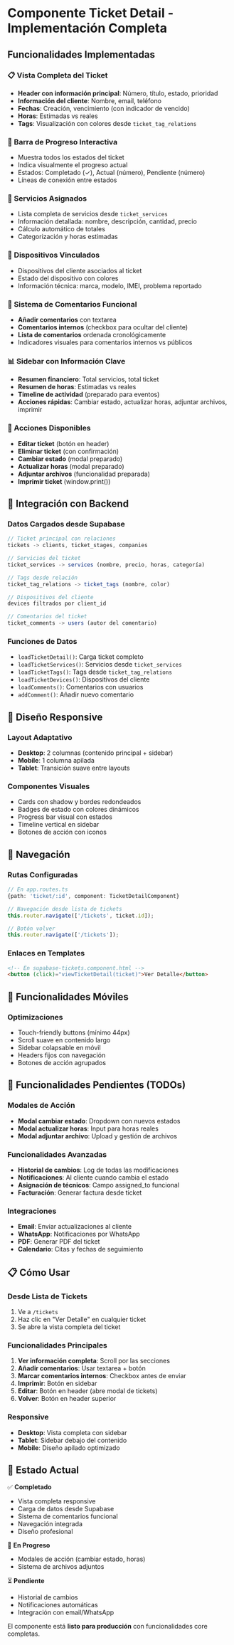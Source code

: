 # Componente Ticket Detail - Implementación Completa

## Funcionalidades Implementadas

### 📋 Vista Completa del Ticket
- **Header con información principal**: Número, título, estado, prioridad
- **Información del cliente**: Nombre, email, teléfono
- **Fechas**: Creación, vencimiento (con indicador de vencido)
- **Horas**: Estimadas vs reales
- **Tags**: Visualización con colores desde `ticket_tag_relations`

### 🔄 Barra de Progreso Interactiva
- Muestra todos los estados del ticket
- Indica visualmente el progreso actual
- Estados: Completado (✓), Actual (número), Pendiente (número)
- Líneas de conexión entre estados

### 💼 Servicios Asignados
- Lista completa de servicios desde `ticket_services`
- Información detallada: nombre, descripción, cantidad, precio
- Cálculo automático de totales
- Categorización y horas estimadas

### 🔧 Dispositivos Vinculados
- Dispositivos del cliente asociados al ticket
- Estado del dispositivo con colores
- Información técnica: marca, modelo, IMEI, problema reportado

### 💬 Sistema de Comentarios Funcional
- **Añadir comentarios** con textarea
- **Comentarios internos** (checkbox para ocultar del cliente)
- **Lista de comentarios** ordenada cronológicamente
- Indicadores visuales para comentarios internos vs públicos

### 📊 Sidebar con Información Clave
- **Resumen financiero**: Total servicios, total ticket
- **Resumen de horas**: Estimadas vs reales
- **Timeline de actividad** (preparado para eventos)
- **Acciones rápidas**: Cambiar estado, actualizar horas, adjuntar archivos, imprimir

### 🎯 Acciones Disponibles
- **Editar ticket** (botón en header)
- **Eliminar ticket** (con confirmación)
- **Cambiar estado** (modal preparado)
- **Actualizar horas** (modal preparado)
- **Adjuntar archivos** (funcionalidad preparada)
- **Imprimir ticket** (window.print())

## 🔌 Integración con Backend

### Datos Cargados desde Supabase
```typescript
// Ticket principal con relaciones
tickets -> clients, ticket_stages, companies

// Servicios del ticket
ticket_services -> services (nombre, precio, horas, categoría)

// Tags desde relación
ticket_tag_relations -> ticket_tags (nombre, color)

// Dispositivos del cliente
devices filtrados por client_id

// Comentarios del ticket
ticket_comments -> users (autor del comentario)
```

### Funciones de Datos
- `loadTicketDetail()`: Carga ticket completo
- `loadTicketServices()`: Servicios desde `ticket_services`
- `loadTicketTags()`: Tags desde `ticket_tag_relations`
- `loadTicketDevices()`: Dispositivos del cliente
- `loadComments()`: Comentarios con usuarios
- `addComment()`: Añadir nuevo comentario

## 🎨 Diseño Responsive

### Layout Adaptativo
- **Desktop**: 2 columnas (contenido principal + sidebar)
- **Mobile**: 1 columna apilada
- **Tablet**: Transición suave entre layouts

### Componentes Visuales
- Cards con shadow y bordes redondeados
- Badges de estado con colores dinámicos
- Progress bar visual con estados
- Timeline vertical en sidebar
- Botones de acción con iconos

## 🚀 Navegación

### Rutas Configuradas
```typescript
// En app.routes.ts
{path: 'ticket/:id', component: TicketDetailComponent}

// Navegación desde lista de tickets
this.router.navigate(['/tickets', ticket.id]);

// Botón volver
this.router.navigate(['/tickets']);
```

### Enlaces en Templates
```html
<!-- En supabase-tickets.component.html -->
<button (click)="viewTicketDetail(ticket)">Ver Detalle</button>
```

## 📱 Funcionalidades Móviles

### Optimizaciones
- Touch-friendly buttons (mínimo 44px)
- Scroll suave en contenido largo
- Sidebar colapsable en móvil
- Headers fijos con navegación
- Botones de acción agrupados

## 🔧 Funcionalidades Pendientes (TODOs)

### Modales de Acción
- **Modal cambiar estado**: Dropdown con nuevos estados
- **Modal actualizar horas**: Input para horas reales
- **Modal adjuntar archivo**: Upload y gestión de archivos

### Funcionalidades Avanzadas
- **Historial de cambios**: Log de todas las modificaciones
- **Notificaciones**: Al cliente cuando cambia el estado
- **Asignación de técnicos**: Campo assigned_to funcional
- **Facturación**: Generar factura desde ticket

### Integraciones
- **Email**: Enviar actualizaciones al cliente
- **WhatsApp**: Notificaciones por WhatsApp
- **PDF**: Generar PDF del ticket
- **Calendario**: Citas y fechas de seguimiento

## 📋 Cómo Usar

### Desde Lista de Tickets
1. Ve a `/tickets`
2. Haz clic en "Ver Detalle" en cualquier ticket
3. Se abre la vista completa del ticket

### Funcionalidades Principales
1. **Ver información completa**: Scroll por las secciones
2. **Añadir comentarios**: Usar textarea + botón
3. **Marcar comentarios internos**: Checkbox antes de enviar
4. **Imprimir**: Botón en sidebar
5. **Editar**: Botón en header (abre modal de tickets)
6. **Volver**: Botón en header superior

### Responsive
- **Desktop**: Vista completa con sidebar
- **Tablet**: Sidebar debajo del contenido
- **Mobile**: Diseño apilado optimizado

## 🎯 Estado Actual

✅ **Completado**
- Vista completa responsive
- Carga de datos desde Supabase
- Sistema de comentarios funcional
- Navegación integrada
- Diseño profesional

🔄 **En Progreso**
- Modales de acción (cambiar estado, horas)
- Sistema de archivos adjuntos

⏳ **Pendiente**
- Historial de cambios
- Notificaciones automáticas
- Integración con email/WhatsApp

El componente está **listo para producción** con funcionalidades core completas.
